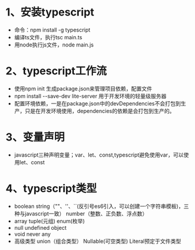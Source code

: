 # 1、安装typescript
- 命令：npm install -g typescript
- 编译ts文件，执行tsc main.ts
- 用node执行js文件，node main.js

# 2、typescript工作流
- 使用npm init 生成package.json来管理项目依赖，配置文件
- npm install --save-dev lite-server 用于开发环境的轻量级服务器 
- 配置环境依赖，一是在package.json中的devDependencies不会打包到生产，只是在开发环境使用，dependencies的依赖是会打包到生产的。

# 3、变量声明
-  javascript三种声明变量；var、let、const,typescript避免使用var，可以使用let、const

# 4、typescript类型
- boolean string（""、''、``(反引号es6引入，可以创建一个字符串模板)，三种与javascript一致） number（整数、正负数、浮点数）
- array tuple(元组) enum(枚举)
- null undefined object 
- void  never any
- 高级类型 union（组合类型） Nullable(可空类型) Literal预定于文件类型
